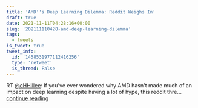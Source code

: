 ```yaml
---
title: 'AMD''s Deep Learning Dilemma: Reddit Weighs In'
draft: true
date: 2021-11-11T04:28:16+00:00
slug: '202111110428-amd-deep-learning-dilemma'
tags:
  - tweets
is_tweet: true
tweet_info:
  id: '1458531977112416256'
  type: 'retweet'
  is_thread: False
---
```




RT [@cHHillee](https://x.com/cHHillee): If you've ever wondered why AMD hasn't made much of an impact on deep learning despite having a lot of hype, this reddit thre… [continue reading](https://x.com/sytelus/status/1458531977112416256)
